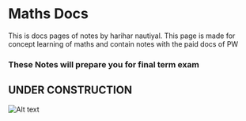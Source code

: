 # Maths Docs

This is docs pages of notes by harihar nautiyal. This page is made for concept learning of maths and contain notes with the paid docs of PW 

<h3>These Notes will prepare you for final term exam</h3> 

## UNDER CONSTRUCTION

![Alt text](https://media1.tenor.com/m/cUDKyJkDr6kAAAAd/iron-man-iron-man-hammer.gif)